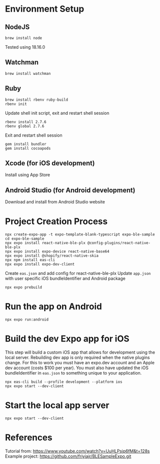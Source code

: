 
# Environment Setup

## NodeJS
```
brew install node
```
Tested using 18.16.0

## Watchman
```
brew install watchman
```

## Ruby
```
brew install rbenv ruby-build
rbenv init
```

Update shell init script, exit and restart shell session
```
rbenv install 2.7.6
rbenv global 2.7.6
```

Exit and restart shell session

```
gem install bundler
gem install cocoapods
```

## Xcode (for iOS development)
Install using App Store

## Android Studio (for Android development)
Download and install from Android Studio website

# Project Creation Process
```
npx create-expo-app -t expo-template-blank-typescript expo-ble-sample     
cd expo-ble-sample 
npx expo install react-native-ble-plx @config-plugins/react-native-ble-plx
npx expo install expo-device react-native-base64                          
npx expo install @shopify/react-native-skia
npx npm install eas-cli
npx expo install expo-dev-client
```
Create `eas.json` and add config for react-native-ble-plx
Update `app.json` with user specific iOS bundleIdentifier and Android package

```
npx expo prebuild
```

# Run the app on Android
```
npx expo run:android
```

# Build the dev Expo app for iOS 

This step will build a custom iOS app that allows for development using the local server. Rebuilding dev app is only required when the native plugins change. For this to work you must have an expo.dev account and an Apple dev account (costs $100 per year). You must also have updated the iOS bundleIdentifier in `eas.json` to something unique to your application. 
```
npx eas-cli build --profile development --platform ios
npx expo start --dev-client
```

# Start the local app server
```
npx expo start --dev-client
```

# References
Tutorial from: https://www.youtube.com/watch?v=UuHLPsjp6fM&t=128s  
Example project: https://github.com/friyiajr/BLESampleExpo.git
